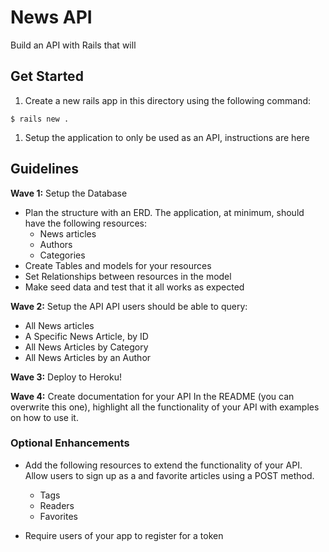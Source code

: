 # News API

Build an API with Rails that will  


## Get Started
1. Create a new rails app in this directory using the following command:
```
$ rails new .
```

1. Setup the application to only be used as an API, instructions are here


## Guidelines
**Wave 1:** Setup the Database
- Plan the structure with an ERD. The application, at minimum, should have the following resources:
  - News articles
  - Authors
  - Categories
- Create Tables and models for your resources
- Set Relationships between resources in the model
- Make seed data and test that it all works as expected

**Wave 2:** Setup the API
API users should be able to query:
- All News articles
- A Specific News Article, by ID
- All News Articles by Category
- All News Articles by an Author

**Wave 3:** Deploy to Heroku!

**Wave 4:** Create documentation for your API
In the README (you can overwrite this one), highlight all the functionality of your API with examples on how to use it.

### Optional Enhancements

- Add the following resources to extend the functionality of your API. Allow users to sign up as a and favorite articles using a POST method.
  - Tags
  - Readers
  - Favorites

- Require users of your app to register for a token

